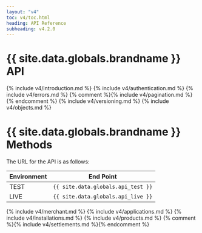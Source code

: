 ```yaml
---
layout: "v4"
toc: v4/toc.html
heading: API Reference
subheading: v4.2.0
---
```


# {{ site.data.globals.brandname }} API

{% include v4/introduction.md %}
{% include v4/authentication.md %}
{% include v4/errors.md %}
{% comment %}{% include v4/pagination.md %}{% endcomment %}
{% include v4/versioning.md %}
{% include v4/objects.md %}

# {{ site.data.globals.brandname }} Methods

The URL for the API is as follows:

Environment | End Point
--- | ---
TEST | `{{ site.data.globals.api_test }}`
LIVE | `{{ site.data.globals.api_live }}`

{% include v4/merchant.md %}
{% include v4/applications.md %}
{% include v4/installations.md %}
{% include v4/products.md %}
{% comment %}{% include v4/settlements.md %}{% endcomment %}
